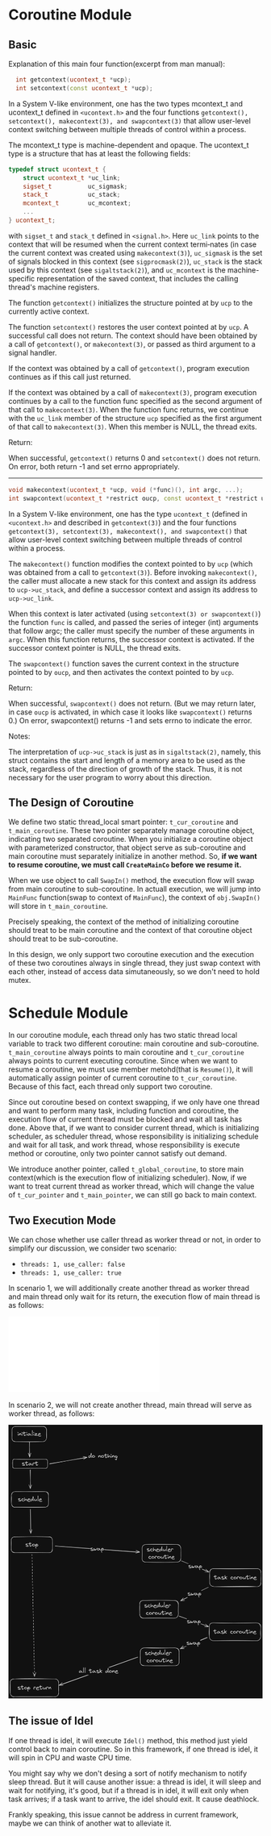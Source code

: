 # Coroutine Module

## Basic

Explanation of this main four function(excerpt from man manual):

```cpp
  int getcontext(ucontext_t *ucp);
  int setcontext(const ucontext_t *ucp);
```

In a System V-like environment, one has the two types mcontext_t and ucontext_t defined in `<ucontext.h>` and the four functions `getcontext(), setcontext(), makecontext(3), and swapcontext(3)` that allow user-level context switching between multiple threads of control within a process.

The mcontext_t type is machine-dependent and opaque.  The ucontext_t type is a structure that has at least the following fields:

```cpp
typedef struct ucontext_t {
    struct ucontext_t *uc_link;
    sigset_t          uc_sigmask;
    stack_t           uc_stack;
    mcontext_t        uc_mcontext;
    ...
} ucontext_t;
```

with `sigset_t` and `stack_t` defined in `<signal.h>`.  Here `uc_link` points to the context that will be resumed when the current context termi‐nates (in case the current context was created using `makecontext(3)`), `uc_sigmask` is the set of signals blocked in this context (see `sigprocmask(2)`), `uc_stack` is the stack used by this context (see `sigaltstack(2)`), and `uc_mcontext` is the machine-specific representation of the saved context, that includes the calling thread's machine registers.

The function `getcontext()` initializes the structure pointed at by `ucp` to the currently active context.

The function `setcontext()` restores the user context pointed at by `ucp`.  A successful call does not return.  The context should have been obtained by a call of `getcontext()`, or `makecontext(3)`, or passed as third argument to a signal handler.

If the context was obtained by a call of `getcontext()`, program execution continues as if this call just returned.

If the context was obtained by a call of `makecontext(3)`, program execution continues by a call to the function func specified as the second argument of that call to `makecontext(3)`.  When the function func returns, we continue with the `uc_link` member of the structure `ucp` specified as the first argument of that call to `makecontext(3)`.  When this member is NULL, the thread exits.

Return:

When successful, `getcontext()` returns 0 and `setcontext()` does not
return. On error, both return -1 and set errno appropriately.

---

```cpp
void makecontext(ucontext_t *ucp, void (*func)(), int argc, ...);
int swapcontext(ucontext_t *restrict oucp, const ucontext_t *restrict ucp);
```

In a System V-like environment, one has the type `ucontext_t` (defined in `<ucontext.h>` and described in `getcontext(3)`) and the four functions `getcontext(3), setcontext(3), makecontext(), and swapcontext()` that allow user-level context switching between multiple threads of control within a process.

The `makecontext()` function modifies the context pointed to by `ucp` (which was obtained from a call to `getcontext(3)`).  Before invoking `makecontext()`, the caller must allocate a new stack for this context and assign its address to `ucp->uc_stack`, and define a successor context and assign its address to `ucp->uc_link`.

When this context is later activated (using `setcontext(3) or swapcontext()`) the function `func` is called, and passed the series of integer (int) arguments that follow argc; the caller must specify the number of these arguments in `argc`.  When this function returns, the successor context is activated. If the successor context pointer is NULL, the thread exits.

The `swapcontext()` function saves the current context in the structure pointed to by `oucp`, and then activates the context pointed to by `ucp`. 

Return:

When successful, `swapcontext()` does not return.  (But we may return later, in case `oucp` is activated, in which case it looks like `swapcontext()` returns 0.)  On error, swapcontext() returns -1 and sets errno to indicate the error.

Notes:

The interpretation of `ucp->uc_stack` is just as in `sigaltstack(2)`, namely, this struct contains the start and length of a memory area to be used as the stack, regardless of the direction of growth of the stack.  Thus, it is not necessary for the user program to worry about this direction.

## The Design of Coroutine

We define two static thread_local smart pointer: `t_cur_coroutine` and `t_main_coroutine`. These two pointer separately manage coroutine object, indicating two separated coroutine. When you initialize a coroutine object with parameterized constructor, that object serve as sub-coroutine and main coroutine must separately initialize in another method. So, **if we want to resume coroutine, we must call `CreateMainCo` before we resume it.**   

When we use object to call `SwapIn()` method, the execution flow will swap from main coroutine to sub-coroutine. In actuall execution, we will jump into `MainFunc` function(swap to context of `MainFunc`), the context of `obj.SwapIn()` will store in `t_main_coroutine`. 

Precisely speaking, the context of the method of initializing coroutine should treat to be main coroutine and the context of that coroutine object should treat to be sub-coroutine. 

In this design, we only support two coroutine execution and the execution of these two coroutines always in single thread, they just swap context with each other, instead of access data simutaneously, so we don't need to hold mutex.

# Schedule Module

In our coroutine module, each thread only has two static thread local variable to track two different coroutine: main coroutine and sub-coroutine. `t_main_coroutine` always points to main coroutine and `t_cur_coroutine` always points to current executing coroutine. Since when we want to resume a coroutine, we must use member metohd(that is `Resume()`), it will automatically assign pointer of current coroutine to `t_cur_coroutine`. Because of this fact, each thread only support two coroutine.

Since out coroutine besed on context swapping, if we only have one thread and want to perform many task, including function and coroutine, the execution flow of current thread must be blocked and wait all task has done. Above that, if we want to consider current thread, which is initializing scheduler, as scheduler thread, whose responsibility is initializing schedule and wait for all task, and work thread, whose responsibility is execute method or coroutine, only two pointer cannot satisfy out demand.

We introduce another pointer, called `t_global_coroutine`, to store main context(which is the execution flow of initializing scheduler). Now, if we want to treat current thread as worker thread, which will change the value of `t_cur_pointer` and `t_main_pointer`, we can still go back to main context.

## Two Execution Mode

We can chose whether use caller thread as worker thread or not, in order to simplify our discussion, we consider two scenario:

- `threads: 1, use_caller: false`
- `threads: 1, use_caller: true`

In scenario 1, we will additionally create another thread as worker thread and main thread only wait for its return, the execution flow of main thread is as follows:

![NotUseCaller](./excalidraw/NoUseCaller.md)

In scenario 2, we will not create another thread, main thread will serve as worker thread, as follows:

![UseCaller](./excalidraw/UseCaller.png)

## The issue of Idel

If one thread is idel, it will execute `Idel()` method, this method just yield control back to main coroutine. So in this framework, if one thread is idel, it will spin in CPU and waste CPU time.

You might say why we don't desing a sort of notify mechanism to notify sleep thread. But it will cause another issue: a thread is idel, it will sleep and wait for notifying, it's good, but if a thread is in idel, it will exit only when task arrives; if a task want to arrive, the idel should exit. It cause deathlock. 

Frankly speaking, this issue cannot be address in current framework, maybe we can think of another wat to alleviate it.